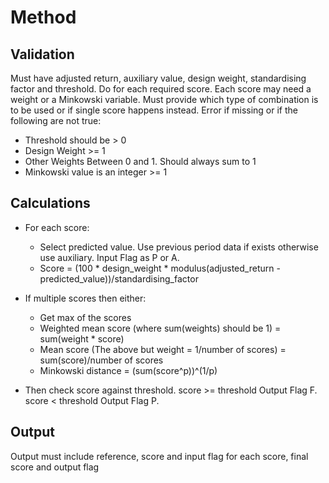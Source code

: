 # Method
## Validation
 Must have adjusted return, auxiliary value, design weight, standardising factor and threshold. Do for each required score.
 Each score may need a weight or a Minkowski variable. Must provide which type of combination is to be used or if single score happens instead.
 Error if missing or if the following are not true:
 - Threshold should be > 0
 - Design Weight >= 1
 - Other Weights Between 0 and 1. Should always sum to 1
 - Minkowski value is an integer >= 1
## Calculations
 - For each score:
   - Select predicted value. Use previous period data if exists otherwise use auxiliary. Input Flag as P or A.
   - Score = (100 * design_weight * modulus(adjusted_return - predicted_value))/standardising_factor

 - If multiple scores then either:
   - Get max of the scores
   - Weighted mean score (where sum(weights) should be 1) = sum(weight * score)
   - Mean score (The above but weight = 1/number of scores) = sum(score)/number of scores
   - Minkowski distance = (sum(score^p))^(1/p)
 
 - Then check score against threshold. score >= threshold Output Flag F. score < threshold Output Flag P.
## Output
Output must include reference, score and input flag for each score, final score and output flag
